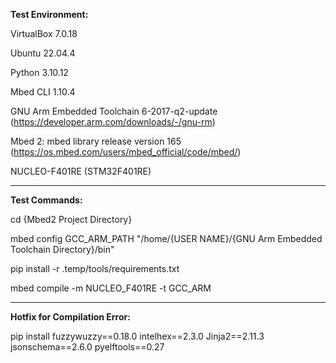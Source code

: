 **Test Environment:**

VirtualBox 7.0.18

Ubuntu 22.04.4

Python 3.10.12

Mbed CLI 1.10.4

GNU Arm Embedded Toolchain 6-2017-q2-update (https://developer.arm.com/downloads/-/gnu-rm)

Mbed 2: mbed library release version 165 (https://os.mbed.com/users/mbed_official/code/mbed/)

NUCLEO-F401RE (STM32F401RE)

-------------

**Test Commands:**

cd {Mbed2 Project Directory}

mbed config GCC_ARM_PATH "/home/{USER NAME}/{GNU Arm Embedded Toolchain Directory}/bin"

pip install -r .temp/tools/requirements.txt

mbed compile -m NUCLEO_F401RE -t GCC_ARM

-------------

**Hotfix for Compilation Error:**

pip install fuzzywuzzy==0.18.0 intelhex==2.3.0 Jinja2==2.11.3 jsonschema==2.6.0 pyelftools==0.27
